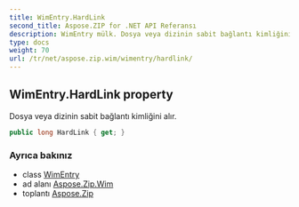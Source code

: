 ```yaml
---
title: WimEntry.HardLink
second_title: Aspose.ZIP for .NET API Referansı
description: WimEntry mülk. Dosya veya dizinin sabit bağlantı kimliğini alır.
type: docs
weight: 70
url: /tr/net/aspose.zip.wim/wimentry/hardlink/
---
```

## WimEntry.HardLink property

Dosya veya dizinin sabit bağlantı kimliğini alır.

```csharp
public long HardLink { get; }
```

### Ayrıca bakınız

* class [WimEntry](../)
* ad alanı [Aspose.Zip.Wim](../../wimentry/)
* toplantı [Aspose.Zip](../../../)


